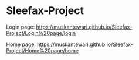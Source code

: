 # Sleefax-Project

Login page: 
https://muskantewari.github.io/Sleefax-Project/Login%20page/login

Home page:
https://muskantewari.github.io/Sleefax-Project/Home%20page/home

